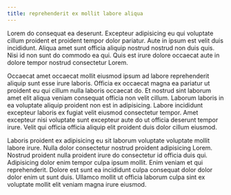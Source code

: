 ```yaml
---
title: reprehenderit ex mollit labore aliqua
---
```


Lorem do consequat ea deserunt. Excepteur adipisicing eu qui voluptate cillum proident et proident tempor dolor pariatur. Aute in ipsum est velit duis incididunt. Aliqua amet sunt officia aliquip nostrud nostrud non duis quis. Nisi id non sunt do commodo ea qui. Quis est irure dolore occaecat aute in dolore tempor nostrud consectetur Lorem.

Occaecat amet occaecat mollit eiusmod ipsum ad labore reprehenderit aliquip sunt esse irure laboris. Officia ex occaecat magna ea pariatur ut proident eu qui cillum nulla laboris occaecat do. Et nostrud sint laborum amet elit aliqua veniam consequat officia non velit cillum. Laborum laboris in ea voluptate aliquip proident non est in adipisicing. Labore incididunt excepteur laboris ex fugiat velit eiusmod consectetur tempor. Amet excepteur nisi voluptate sunt excepteur aute do ut officia deserunt tempor irure. Velit qui officia officia aliquip elit proident duis dolor cillum eiusmod.

Laboris proident ex adipisicing eu sit laborum voluptate voluptate mollit labore irure. Nulla dolor consectetur nostrud proident adipisicing Lorem. Nostrud proident nulla proident irure do consectetur id officia duis qui. Adipisicing dolor enim tempor culpa ipsum mollit. Enim veniam et qui reprehenderit. Dolore est sunt ea incididunt culpa consequat dolor dolor dolor enim ut sunt duis. Ullamco mollit ut officia laborum culpa sint ex voluptate mollit elit veniam magna irure eiusmod.